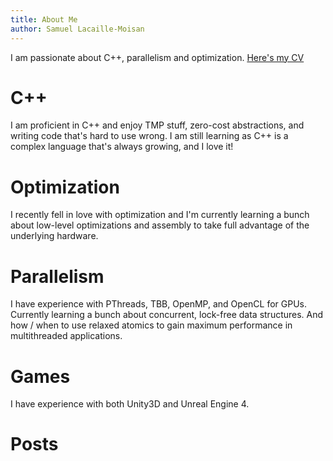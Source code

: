 ```yaml
---
title: About Me
author: Samuel Lacaille-Moisan
---
```


I am passionate about C++, parallelism and optimization. [Here's my CV](../SLM-CV-english.pdf)

# C++

I am proficient in C++ and enjoy TMP stuff, zero-cost abstractions, and writing code that's hard to use wrong. I am still learning as C++ is a complex language that's always growing, and I love it!


# Optimization

I recently fell in love with optimization and I'm currently learning a bunch about low-level optimizations and assembly to take full advantage of the underlying hardware.

# Parallelism

I have experience with PThreads, TBB, OpenMP, and OpenCL for GPUs. Currently learning a bunch about concurrent, lock-free data structures. And how / when to use relaxed atomics to gain maximum performance in multithreaded applications.

# Games

I have experience with both Unity3D and Unreal Engine 4.

# Posts
